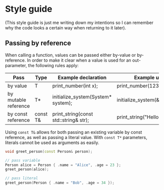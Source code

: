 # Style guide
(This style guide is just me writing down my intentions so I can remember why
the code looks a certain way when returning to it later).

## Passing by reference
When calling a function, values can be passed either by-value or by-reference.
In order to make it clear when a value is used for an out-parameter, the
following rules apply:

| Pass                 | Type     | Example declaration                   | Example usage                  |
| -------------------- | -------- | ------------------------------------- | ------------------------------ |
| by value             | T        | print_number(int x);                  | print_number(123);             |
| by mutable reference | T*       | initialize_system(System* system);    | initialize_system(&my_system); |
| by const reference   | const T& | print_string(const std::string& str); | print_string("Hello world!");  |

Using `const T&` allows for both passing an existing variable by const
reference, as well as passing a literal value. With `const T*` parameters,
literals cannot be used as arguments as easily.

```C++
void greet_person(const Person& person);

// pass variable
Person alice = Person { .name = "Alice", .age = 23 };
greet_person(alice);

// pass literal
greet_person(Person { .name = "Bob", .age = 34 });
```
